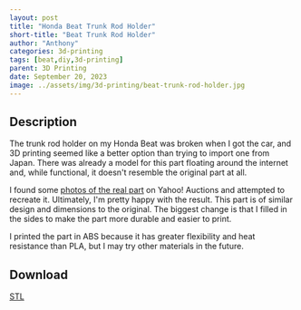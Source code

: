 ```yaml
---
layout: post
title: "Honda Beat Trunk Rod Holder"
short-title: "Beat Trunk Rod Holder"
author: "Anthony"
categories: 3d-printing
tags: [beat,diy,3d-printing]
parent: 3D Printing
date: September 20, 2023
image: ../assets/img/3d-printing/beat-trunk-rod-holder.jpg
---
```

## Description

The trunk rod holder on my Honda Beat was broken when I got the car, and 3D printing seemed like a better option than trying to import one from Japan. There was already a model for this part floating around the internet and, while functional, it doesn't resemble the original part at all.

I found some [photos of the real part](https://yahoo.aleado.com/lot?auctionID=r1104154156) on Yahoo! Auctions and attempted to recreate it. Ultimately, I'm pretty happy with the result. This part is of similar design and dimensions to the original. The biggest change is that I filled in the sides to make the part more durable and easier to print.

I printed the part in ABS because it has greater flexibility and heat resistance than PLA, but I may try other materials in the future.

## Download

[STL](../assets/stl/Honda_Beat_Trunk_Prop_Holder_FINAL.stl)